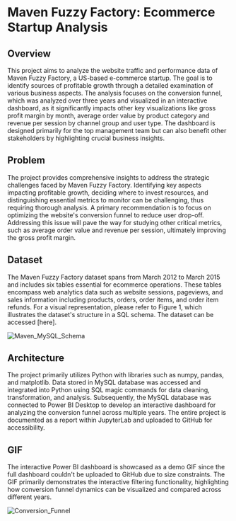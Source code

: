 # Maven Fuzzy Factory: Ecommerce Startup Analysis



## Overview

This project aims to analyze the website traffic and performance data of Maven Fuzzy Factory, a US-based e-commerce startup. The goal is to identify sources of profitable growth through a detailed examination of various business aspects. The analysis focuses on the conversion funnel, which was analyzed over three years and visualized in an interactive dashboard, as it significantly impacts other key visualizations like gross profit margin by month, average order value by product category and revenue per session by channel group and user type. The dashboard is designed primarily for the top management team but can also benefit other stakeholders by highlighting crucial business insights.

## Problem

The project provides comprehensive insights to address the strategic challenges faced by Maven Fuzzy Factory. Identifying key aspects impacting profitable growth, deciding where to invest resources, and distinguishing essential metrics to monitor can be challenging, thus requiring thorough analysis. A primary recommendation is to focus on optimizing the website's conversion funnel to reduce user drop-off. Addressing this issue will pave the way for studying other critical metrics, such as average order value and revenue per session, ultimately improving the gross profit margin.

## Dataset

The Maven Fuzzy Factory dataset spans from March 2012 to March 2015 and includes six tables essential for ecommerce operations. These tables encompass web analytics data such as website sessions, pageviews, and sales information including products, orders, order items, and order item refunds. For a visual representation, please refer to Figure 1, which illustrates the dataset's structure in a SQL schema. The dataset can be accessed [here].

![Maven_MySQL_Schema](https://github.com/user-attachments/assets/0e565604-4cfa-4696-b078-3de174031fa4)

## Architecture

The project primarily utilizes Python with libraries such as numpy, pandas, and matplotlib. Data stored in MySQL database was accessed and integrated into Python using SQL magic commands for data cleaning, transformation, and analysis. Subsequently, the MySQL database was connected to Power BI Desktop to develop an interactive dashboard for analyzing the conversion funnel across multiple years. The entire project is documented as a report within JupyterLab and uploaded to GitHub for accessibility.

## GIF

The interactive Power BI dashboard is showcased as a demo GIF since the full dashboard couldn't be uploaded to GitHub due to size constraints. The GIF primarily demonstrates the interactive filtering functionality, highlighting how conversion funnel dynamics can be visualized and compared across different years.

![Conversion_Funnel](https://github.com/user-attachments/assets/244c8946-d89c-43e3-9557-ab31bdd826bf)

